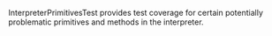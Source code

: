 InterpreterPrimitivesTest provides test coverage for certain potentially problematic
primitives and methods in the interpreter.